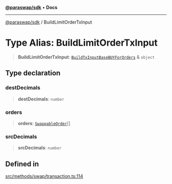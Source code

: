 [**@paraswap/sdk**](../README.md) • **Docs**

***

[@paraswap/sdk](../globals.md) / BuildLimitOrderTxInput

# Type Alias: BuildLimitOrderTxInput

> **BuildLimitOrderTxInput**: [`BuildTxInputBaseBUYForOrders`](../-internal-/type-aliases/BuildTxInputBaseBUYForOrders.md) & `object`

## Type declaration

### destDecimals

> **destDecimals**: `number`

### orders

> **orders**: [`SwappableOrder`](SwappableOrder.md)[]

### srcDecimals

> **srcDecimals**: `number`

## Defined in

[src/methods/swap/transaction.ts:114](https://github.com/paraswap/paraswap-sdk/blob/master/src/methods/swap/transaction.ts#L114)
